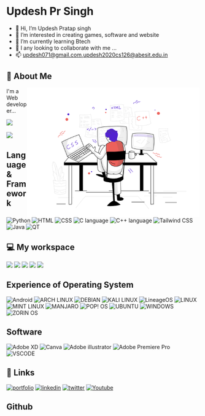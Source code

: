 # Updesh Pr Singh
- 👋 Hi, I’m Updesh Pratap singh
- 👀 I’m interested in creating games, software and website
- 🌱 I’m currently learning Btech
- 💞️ I any looking to collaborate with me ...
- 📫 updesh071@gmail.com,updesh2020cs126@abesit.edu.in
## 🚀 About Me
<img src="./image.png" align="right" width="450" />

I'm a Web developer...
<p>
<p>
  <a href="#"><img src="https://github-readme-stats.vercel.app/api?username=updesh126&show_icons=true&count_private=true&theme=dark" width="350"></a>
</p>
<p>
  <a herf="#"><img src="https://github-readme-stats.vercel.app/api/top-langs/?username=updesh126" width="350">
</p>
<p>


## Language & Framework
![Python](https://img.shields.io/badge/Python-FFD43B?style=for-the-badge&logo=python&logoColor=blue)
![HTML](https://img.shields.io/badge/HTML5-E34F26?style=for-the-badge&logo=html5&logoColor=white)
![CSS](https://img.shields.io/badge/CSS3-1572B6?style=for-the-badge&logo=css3&logoColor=white)
![C language](https://img.shields.io/badge/C-00599C?style=for-the-badge&logo=c&logoColor=white)
![C++ language](https://img.shields.io/badge/C%2B%2B-00599C?style=for-the-badge&logo=c%2B%2B&logoColor=white)
![Tailwind CSS](https://img.shields.io/badge/Tailwind_CSS-38B2AC?style=for-the-badge&logo=tailwind-css&logoColor=white)
![Java](https://img.shields.io/badge/Java-ED8B00?style=for-the-badge&logo=java&logoColor=white)
![QT](https://img.shields.io/badge/Qt-41CD52?style=for-the-badge&logo=qt&logoColor=white)

## 💻 My workspace
  ![](https://img.shields.io/badge/asus%20laptop-000000?style=for-the-badge&logo=asus&logoColor=white)
  ![](https://img.shields.io/badge/windows_11-%230078D6.svg?&style=for-the-badge&logo=windows&logoColor=white)
  ![](https://img.shields.io/badge/AMD%20Ryzen_5_3550H-ED1C24?style=for-the-badge&logo=amd&logoColor=white)
  ![](https://img.shields.io/badge/RAM-8GB-%230071C5.svg?&style=for-the-badge&logoColor=white)
  ![](https://img.shields.io/badge/nvidia-gtx%201650-%2376B900.svg?&style=for-the-badge&logo=nvidia&logoColor=white)

## Experience of Operating System
![Android](https://img.shields.io/badge/Android-3DDC84?style=for-the-badge&logo=android&logoColor=white)
![ARCH LINUX ](https://img.shields.io/badge/Arch_Linux-1793D1?style=for-the-badge&logo=arch-linux&logoColor=white)
![DEBIAN](https://img.shields.io/badge/Debian-A81D33?style=for-the-badge&logo=debian&logoColor=white)
![KALI LINUX](https://img.shields.io/badge/Kali_Linux-557C94?style=for-the-badge&logo=kali-linux&logoColor=white)
![LineageOS](https://img.shields.io/badge/lineageos-167C80?style=for-the-badge&logo=lineageos&logoColor=whitee)
![LINUX](https://img.shields.io/badge/Linux-FCC624?style=for-the-badge&logo=linux&logoColor=black)
![MINT LINUX](https://img.shields.io/badge/Linux_Mint-87CF3E?style=for-the-badge&logo=linux-mint&logoColor=white)
![MANJARO](https://img.shields.io/badge/manjaro-35BF5C?style=for-the-badge&logo=manjaro&logoColor=white)
![POP! OS](https://img.shields.io/badge/Pop!_OS-48B9C7?style=for-the-badge&logo=Pop!_OS&logoColor=white)
![UBUNTU](https://img.shields.io/badge/Ubuntu-E95420?style=for-the-badge&logo=ubuntu&logoColor=white)
![WINDOWS](https://img.shields.io/badge/Windows-0078D6?style=for-the-badge&logo=windows&logoColor=white)
![ZORIN OS](https://img.shields.io/badge/Zorin%20OS-0CC1F3?style=for-the-badge&logo=zorin&logoColor=white)

## Software
![Adobe XD](https://img.shields.io/badge/Adobe%20XD-470137?style=for-the-badge&logo=Adobe%20XD&logoColor=#FF61F6)
![Canva](https://img.shields.io/badge/Canva-%2300C4CC.svg?&style=for-the-badge&logo=Canva&logoColor=white)
![Adobe illustrator](https://img.shields.io/badge/Adobe%20Illustrator-FF9A00?style=for-the-badge&logo=adobe%20illustrator&logoColor=white)
![Adobe Premiere Pro](https://img.shields.io/badge/Adobe%20Premiere%20Pro-9999FF?style=for-the-badge&logo=Adobe%20Premiere%20Pro&logoColor=white)
![VSCODE](https://img.shields.io/badge/VSCode-0078D4?style=for-the-badge&logo=visual%20studio%20code&logoColor=white)

## 🔗 Links
[![portfolio](https://img.shields.io/badge/my_portfolio-000?style=for-the-badge&logo=ko-fi&logoColor=white)](https://updesh126.github.io/MyPortfolio/)
[![linkedin](https://img.shields.io/badge/linkedin-0A66C2?style=for-the-badge&logo=linkedin&logoColor=white)](https://www.linkedin.com/in/updesh-pratap-singh-bb1054204)
[![twitter](https://img.shields.io/badge/twitter-1DA1F2?style=for-the-badge&logo=twitter&logoColor=white)](https://twitter.com/pratap_updesh?t=HWjRxZFZaejV7fxjTGcyxw&s=09)
[![Youtube](https://img.shields.io/badge/YouTube-FF0000?style=for-the-badge&logo=youtube&logoColor=white)](https://www.youtube.com/channel/UCKn8LcrUSyCk3osE9pU9Bxw)

## Github

